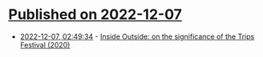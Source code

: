 # [Published on 2022-12-07](index.md)

* [2022-12-07, 02:49:34](https://news.ycombinator.com/item?id=33890100) - [Inside Outside: on the significance of the Trips Festival (2020)](https://summerof.love/inside-outside-significance-trips-festival/)
